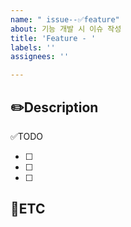 ```yaml
---
name: " issue--✅feature"
about: 기능 개발 시 이슈 작성
title: 'Feature - '
labels: ''
assignees: ''

---
```


✏️Description
-
<!--작업사항을 입력해주세요-->

✅TODO
- [ ] <!-- todo -->
- [ ] <!-- todo -->
- [ ] <!-- todo -->

🐾ETC
-
